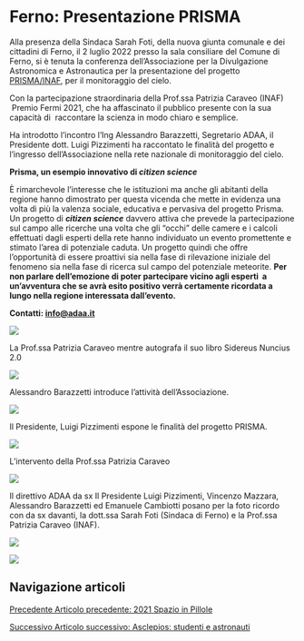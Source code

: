 Ferno: Presentazione PRISMA
===========================

Alla presenza della Sindaca Sarah Foti, della nuova giunta comunale e dei cittadini di Ferno, il 2 luglio 2022 presso la sala consiliare del Comune di Ferno, si è tenuta la conferenza dell’Associazione per la Divulgazione Astronomica e Astronautica per la presentazione del progetto [PRISMA/INAF](https://www.adaa.it/ferno-alza-gli-occhi-al-cielo/), per il monitoraggio del cielo.

Con la partecipazione straordinaria della Prof.ssa Patrizia Caraveo (INAF)  Premio Fermi 2021, che ha affascinato il pubblico presente con la sua capacità di  raccontare la scienza in modo chiaro e semplice.

  
Ha introdotto l’incontro l’Ing Alessandro Barazzetti, Segretario ADAA, il Presidente dott. Luigi Pizzimenti ha raccontato le finalità del progetto e l’ingresso dell’Associazione nella rete nazionale di monitoraggio del cielo.

**Prisma, un esempio innovativo di _citizen science_**

È rimarchevole l’interesse che le istituzioni ma anche gli abitanti della regione hanno dimostrato per questa vicenda che mette in evidenza una volta di più la valenza sociale, educativa e pervasiva del progetto Prisma. Un progetto di **_citizen science_** davvero attiva che prevede la partecipazione sul campo alle ricerche una volta che gli “occhi” delle camere e i calcoli effettuati dagli esperti della rete hanno individuato un evento promettente e stimato l’area di potenziale caduta. Un progetto quindi che offre l’opportunità di essere proattivi sia nella fase di rilevazione iniziale del fenomeno sia nella fase di ricerca sul campo del potenziale meteorite. **Per non parlare dell’emozione di poter partecipare vicino agli esperti  a un’avventura che se avrà esito positivo verrà certamente ricordata a lungo nella regione interessata dall’evento.**

**Contatti: info@adaa.it**

![](https://www.adaa.it/wp/wp-content/uploads/2022/07/caraveo-libro-873x1024.jpg)

La Prof.ssa Patrizia Caraveo mentre autografa il suo libro Sidereus Nuncius 2.0

![](https://www.adaa.it/wp/wp-content/uploads/2022/07/IMG_9951-1024x768.jpg)

Alessandro Barazzetti introduce l’attività dell’Associazione.

![](https://www.adaa.it/wp/wp-content/uploads/2022/07/bb44c2bc-b141-4ec2-87be-0de04e48418e.jpg)

Il Presidente, Luigi Pizzimenti espone le finalità del progetto PRISMA.

![](https://www.adaa.it/wp/wp-content/uploads/2022/07/IMG_9956-1024x768.jpg)

L’intervento della Prof.ssa Patrizia Caraveo

![](https://www.adaa.it/wp/wp-content/uploads/2022/07/IMG_9961-1024x768.jpg)

Il direttivo ADAA da sx Il Presidente Luigi Pizzimenti, Vincenzo Mazzara, Alessandro Barazzetti ed Emanuele Cambiotti posano per la foto ricordo con da sx davanti, la dott.ssa Sarah Foti (Sindaca di Ferno) e la Prof.ssa Patrizia Caraveo (INAF).

![](https://www.adaa.it/wp/wp-content/uploads/2022/07/media-conferenza-prisma.jpg)

[![](https://www.adaa.it/wp/wp-content/uploads/2022/06/Locandina-35x50-cm-PRISMA-High-717x1024.jpg)](https://www.adaa.it/ferno-alza-gli-occhi-al-cielo/)

Navigazione articoli
--------------------

[Precedente Articolo precedente: 2021 Spazio in Pillole](https://www.adaa.it/2022/06/05/2021-spazio-in-pillole/)

[Successivo Articolo successivo: Asclepios: studenti e astronauti](https://www.adaa.it/2022/11/02/asclepios-studenti-e-astronauti/)